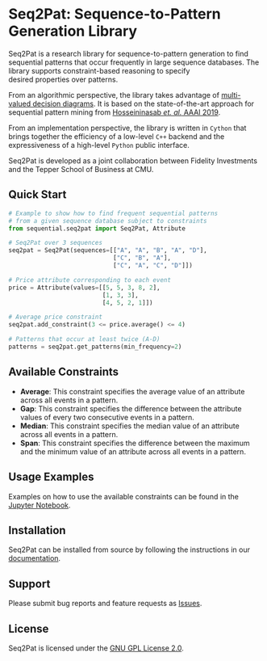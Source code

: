 Seq2Pat: Sequence-to-Pattern Generation Library
===============================================

Seq2Pat is a research library for sequence-to-pattern generation to find 
sequential patterns that occur frequently in large sequence databases. 
The library supports constraint-based reasoning to specify  
desired properties over patterns.  

From an algorithmic perspective, the library takes advantage of 
[multi-valued decision diagrams](https://www.springer.com/us/book/9783319428475). 
It is based on the state-of-the-art approach for sequential pattern mining
from [Hosseininasab _et. al._ AAAI 2019](https://aaai.org/ojs/index.php/AAAI/article/view/3962).

From an implementation perspective, the library is written in ```Cython``` 
that brings together the efficiency of a low-level ```C++``` backend and 
the expressiveness of a high-level ```Python``` public interface.

Seq2Pat is developed as a joint collaboration between Fidelity Investments 
and the Tepper School of Business at CMU. 

## Quick Start
```python
# Example to show how to find frequent sequential patterns 
# from a given sequence database subject to constraints
from sequential.seq2pat import Seq2Pat, Attribute

# Seq2Pat over 3 sequences
seq2pat = Seq2Pat(sequences=[["A", "A", "B", "A", "D"],
                             ["C", "B", "A"],
                             ["C", "A", "C", "D"]])

# Price attribute corresponding to each event
price = Attribute(values=[[5, 5, 3, 8, 2],
                          [1, 3, 3],
                          [4, 5, 2, 1]])

# Average price constraint 
seq2pat.add_constraint(3 <= price.average() <= 4)

# Patterns that occur at least twice (A-D)
patterns = seq2pat.get_patterns(min_frequency=2)
```

## Available Constraints 

* **Average**: This constraint specifies the average value of an attribute across all events in a pattern.
* **Gap**: This constraint specifies the difference between the attribute values of every two consecutive events in a pattern.
* **Median**: This constraint specifies the median value of an attribute across all events in a pattern.
* **Span**: This constraint specifies the difference between the maximum and the minimum value of an attribute across all events in a pattern.

## Usage Examples

Examples on how to use the available constraints can be found 
in the [Jupyter Notebook](https://github.com/fmr-llc/seq2pat/blob/master/notebooks/usage_example.ipynb).

## Installation

Seq2Pat can be installed from source by following the instructions in 
our [documentation](https://fmr-llc.github.io/seq2pat/installation.html).

## Support

Please submit bug reports and feature requests as [Issues](https://github.com/fmr-llc/seq2pat/issues).

## License

Seq2Pat is licensed under the [GNU GPL License 2.0](LICENSE.md).

<br>